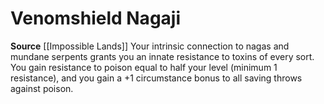 ﻿---
id: '219'
name: Venomshield Nagaji
rarity: Common
source: '[[DATABASE/source/Impossible Lands|Impossible Lands]]'
trait: null
type: Heritage

---
# Venomshield Nagaji

**Source** [[Impossible Lands]]
Your intrinsic connection to nagas and mundane serpents grants you an innate resistance to toxins of every sort. You gain resistance to poison equal to half your level (minimum 1 resistance), and you gain a +1 circumstance bonus to all saving throws against poison.